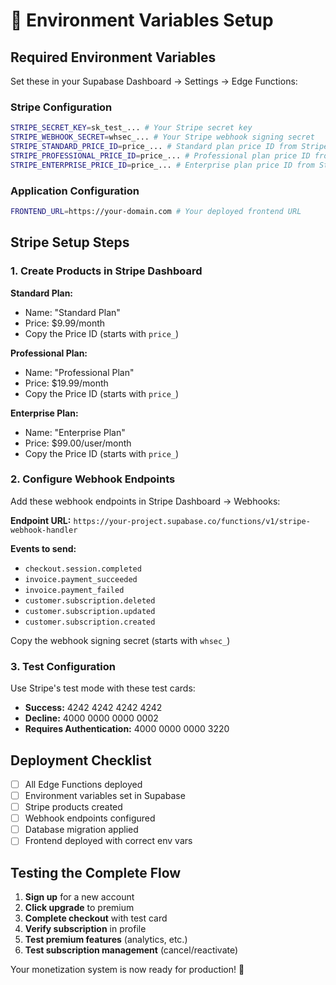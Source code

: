 # 🔧 Environment Variables Setup

## Required Environment Variables

Set these in your Supabase Dashboard → Settings → Edge Functions:

### Stripe Configuration
```bash
STRIPE_SECRET_KEY=sk_test_... # Your Stripe secret key
STRIPE_WEBHOOK_SECRET=whsec_... # Your Stripe webhook signing secret
STRIPE_STANDARD_PRICE_ID=price_... # Standard plan price ID from Stripe
STRIPE_PROFESSIONAL_PRICE_ID=price_... # Professional plan price ID from Stripe
STRIPE_ENTERPRISE_PRICE_ID=price_... # Enterprise plan price ID from Stripe
```

### Application Configuration
```bash
FRONTEND_URL=https://your-domain.com # Your deployed frontend URL
```

## Stripe Setup Steps

### 1. Create Products in Stripe Dashboard

**Standard Plan:**
- Name: "Standard Plan"
- Price: $9.99/month
- Copy the Price ID (starts with `price_`)

**Professional Plan:**
- Name: "Professional Plan"  
- Price: $19.99/month
- Copy the Price ID (starts with `price_`)

**Enterprise Plan:**
- Name: "Enterprise Plan"
- Price: $99.00/user/month
- Copy the Price ID (starts with `price_`)

### 2. Configure Webhook Endpoints

Add these webhook endpoints in Stripe Dashboard → Webhooks:

**Endpoint URL:** `https://your-project.supabase.co/functions/v1/stripe-webhook-handler`

**Events to send:**
- `checkout.session.completed`
- `invoice.payment_succeeded`
- `invoice.payment_failed`
- `customer.subscription.deleted`
- `customer.subscription.updated`
- `customer.subscription.created`

Copy the webhook signing secret (starts with `whsec_`)

### 3. Test Configuration

Use Stripe's test mode with these test cards:
- **Success:** 4242 4242 4242 4242
- **Decline:** 4000 0000 0000 0002
- **Requires Authentication:** 4000 0000 0000 3220

## Deployment Checklist

- [ ] All Edge Functions deployed
- [ ] Environment variables set in Supabase
- [ ] Stripe products created
- [ ] Webhook endpoints configured
- [ ] Database migration applied
- [ ] Frontend deployed with correct env vars

## Testing the Complete Flow

1. **Sign up** for a new account
2. **Click upgrade** to premium
3. **Complete checkout** with test card
4. **Verify subscription** in profile
5. **Test premium features** (analytics, etc.)
6. **Test subscription management** (cancel/reactivate)

Your monetization system is now ready for production! 🎉